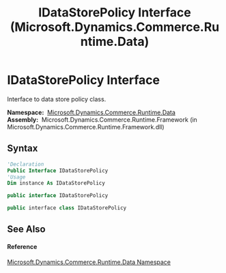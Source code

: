 ﻿---
title: IDataStorePolicy Interface (Microsoft.Dynamics.Commerce.Runtime.Data)
TOCTitle: IDataStorePolicy Interface
ms:assetid: T:Microsoft.Dynamics.Commerce.Runtime.Data.IDataStorePolicy
ms:mtpsurl: https://technet.microsoft.com/en-us/library/microsoft.dynamics.commerce.runtime.data.idatastorepolicy(v=AX.60)
ms:contentKeyID: 65319618
ms.date: 05/18/2015
mtps_version: v=AX.60
f1_keywords:
- Microsoft.Dynamics.Commerce.Runtime.Data.IDataStorePolicy
dev_langs:
- CSharp
- C++
- VB
---

# IDataStorePolicy Interface

Interface to data store policy class.

**Namespace:**  [Microsoft.Dynamics.Commerce.Runtime.Data](microsoft-dynamics-commerce-runtime-data-namespace.md)  
**Assembly:**  Microsoft.Dynamics.Commerce.Runtime.Framework (in Microsoft.Dynamics.Commerce.Runtime.Framework.dll)

## Syntax

``` vb
'Declaration
Public Interface IDataStorePolicy
'Usage
Dim instance As IDataStorePolicy
```

``` csharp
public interface IDataStorePolicy
```

``` c++
public interface class IDataStorePolicy
```

## See Also

#### Reference

[Microsoft.Dynamics.Commerce.Runtime.Data Namespace](microsoft-dynamics-commerce-runtime-data-namespace.md)

